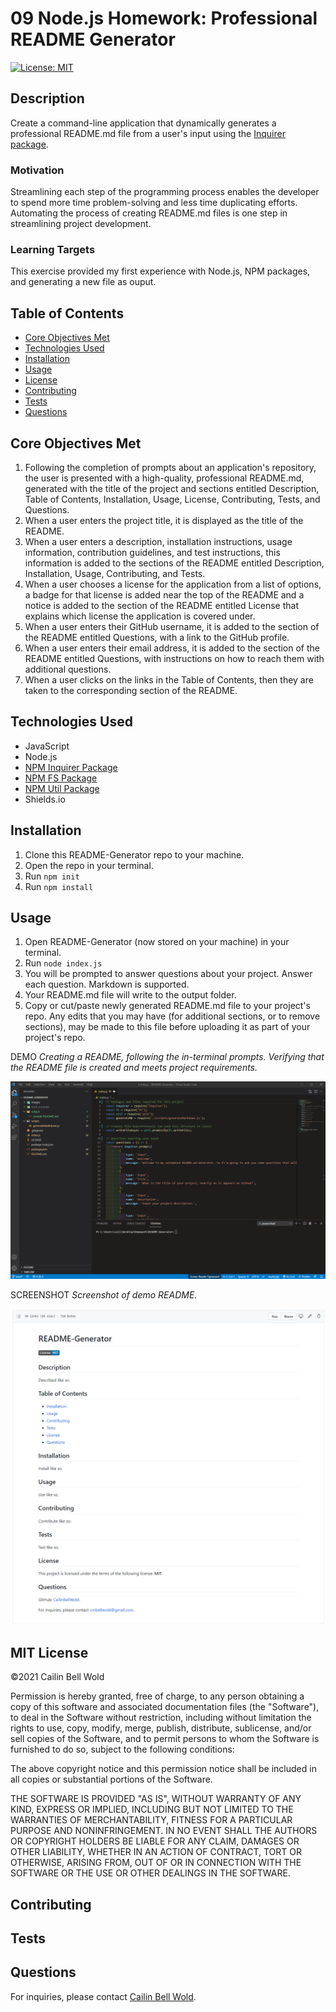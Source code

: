 # 09 Node.js Homework: Professional README Generator
[![License: MIT](https://img.shields.io/github/license/CailinBellWold/README-Generator?style=plastic)](https://opensource.org/licenses/MIT)

## Description 
Create a command-line application that dynamically generates a professional README.md file from a user's input using the [Inquirer package](https://www.npmjs.com/package/inquirer).

### Motivation
Streamlining each step of the programming process enables the developer to spend more time problem-solving and less time duplicating efforts. Automating the process of creating README.md files is one step in streamlining project development.

### Learning Targets
This exercise provided my first experience with Node.js, NPM packages, and generating a new file as ouput.

## Table of Contents
- [Core Objectives Met](#Core)
- [Technologies Used](#Technologies)
- [Installation](#Installation)
- [Usage](#Usage)
- [License](#MIT)
- [Contributing](#Contributing)
- [Tests](#Tests)
- [Questions](#Questions)

## Core Objectives Met
1. Following the completion of prompts about an application's repository, the user is presented with a high-quality, professional README.md, generated with the title of the project and sections entitled Description, Table of Contents, Installation, Usage, License, Contributing, Tests, and Questions.
2. When a user enters the project title, it is displayed as the title of the README.
3. When a user enters a description, installation instructions, usage information, contribution guidelines, and test instructions, this information is added to the sections of the README entitled Description, Installation, Usage, Contributing, and Tests.
4. When a user chooses a license for the application from a list of options, a badge for that license is added near the top of the README and a notice is added to the section of the README entitled License that explains which license the application is covered under.
5. When a user enters their GitHub username, it is added to the section of the README entitled Questions, with a link to the GitHub profile.
6. When a user enters their email address, it is added to the section of the README entitled Questions, with instructions on how to reach them with additional questions. 
7. When a user clicks on the links in the Table of Contents,  then they are taken to the corresponding section of the README.

## Technologies Used
- JavaScript
- Node.js
- [NPM Inquirer Package](https://www.npmjs.com/package/inquirer)
- [NPM FS Package](https://www.npmjs.com/package/fs)
- [NPM Util Package](https://www.npmjs.com/package/util)
- Shields.io

## Installation

1. Clone this README-Generator repo to your machine.
2. Open the repo in your terminal.
3. Run ```npm init```
4. Run ```npm install```

## Usage

1. Open README-Generator (now stored on your machine) in your terminal.
2. Run ``` node index.js ```
2. You will be prompted to answer questions about your project. Answer each question. Markdown is supported.
3. Your README.md file will write to the output folder. 
4. Copy or cut/paste newly generated README.md file to your project's repo. Any edits that you may have (for additional sections, or to remove sections), may be made to this file before uploading it as part of your project's repo.

DEMO 
*Creating a README, following the in-terminal prompts. Verifying that the README file is created and meets project requirements.*

![Demo README.md creation.](./images/README-Generator.gif)

SCREENSHOT *Screenshot of demo README.*

![README.md output screenshot.](./images/README-Generator-Screenshot01.png)

## MIT License
&copy;2021 Cailin Bell Wold

Permission is hereby granted, free of charge, to any person obtaining a copy
of this software and associated documentation files (the "Software"), to deal
in the Software without restriction, including without limitation the rights
to use, copy, modify, merge, publish, distribute, sublicense, and/or sell
copies of the Software, and to permit persons to whom the Software is
furnished to do so, subject to the following conditions:

The above copyright notice and this permission notice shall be included in all
copies or substantial portions of the Software.

THE SOFTWARE IS PROVIDED "AS IS", WITHOUT WARRANTY OF ANY KIND, EXPRESS OR
IMPLIED, INCLUDING BUT NOT LIMITED TO THE WARRANTIES OF MERCHANTABILITY,
FITNESS FOR A PARTICULAR PURPOSE AND NONINFRINGEMENT. IN NO EVENT SHALL THE
AUTHORS OR COPYRIGHT HOLDERS BE LIABLE FOR ANY CLAIM, DAMAGES OR OTHER
LIABILITY, WHETHER IN AN ACTION OF CONTRACT, TORT OR OTHERWISE, ARISING FROM,
OUT OF OR IN CONNECTION WITH THE SOFTWARE OR THE USE OR OTHER DEALINGS IN THE
SOFTWARE.

## Contributing

## Tests

## Questions
For inquiries, please contact [Cailin Bell Wold](https://github.com/CailinBellWold).
